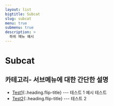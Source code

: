 ```yaml
---
layout: list
bigtitle: Subcat
slug: subcat
menu: true
submenu: true
description: >
  하위 메뉴 예시
---
```


# Subcat

## 카테고리- 서브메뉴에 대한 간단한 설명

* [Test1]{:.heading.flip-title} --- 테스트 1 예시 테스트
* [Test2]{:.heading.flip-title} --- 테스트 2

[Test1]: /test1/
[Test2]: /test2/